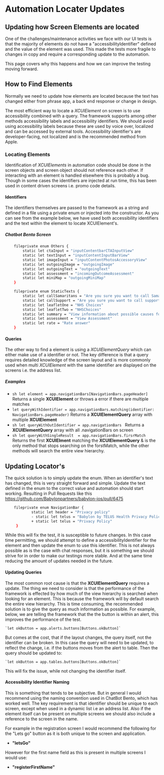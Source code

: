 # Automation Locater Updates
## Updating how Screen Elements are located

One of the challenges/maintenance activities we face with our UI tests is that the majority of elements do not have a "accessibilityIdentifier" defined and the value of the element was used. This made the tests more fragile to changes in copy and require a corresponding update to the automation. 

This page covers why this happens and how we can improve the testing moving forward.

## How to Find Elements
Normally we need to update how elements are located because the text has changed either from phrase app, a back end response or change in design.

The most efficient way to locate a *XCUIElement* on screen is to use accessibility combined with a query. The framework supports among other methods accessibility labels and accessibility identifiers. We should avoid using accessibility labels because these are used by voice over, localized and can be accessed by external tools. Accessibility identifier's are developer-facing, not localized and is the recommended method from Apple.

### Locating Elements
Identification of *XCUIElements* in automation code should be done in the screen objects and screen object should not reference each other. If interacting with an element is handled elsewhere this is probably a bug. Though in some cases the identifiers are injected at run time, this has been used in content driven screens i.e. promo code details.

#### Identifiers
The identifiers themselves are passed to the framework as a string and defined in a file using a private enum or injected into the constructor. As you can see from the example below, we have used both accessibility identifiers and the text within the element to locate XCUIElement's.

##### Chatbot Bento Screen
```sh
    fileprivate enum Others {
        static let ctaInput = "inputContentbarCTAInputView"
        static let textInput = "inputContentInputBarView"
        static let imageInput = "inputContentPhotosAccessoryView"
        static let outgoingImage = "outgoingImage"
        static let outgoingText = "outgoingText"
        static let assessment = "incomingOutcomeAssessment"
        static let miniMap = "outgoingMiniMap"
    }

    fileprivate enum StaticTexts {
        static let callSamaritans = "Are you sure you want to call Samaritans?"
        static let callSupport = "Are you sure you want to call support?"
        static let leafletOne = "NHS Choices"
        static let leafletTwo = "NHSChoices"
        static let summary = "View information about possible causes for your symptoms."
        static let assessment = "View Assessment"
        static let rate = "Rate answer"
    }
```

#### Queries
The other way to find a element is using a *XCUIElementQuery* which can either make use of a identifier or not. The key difference is that a query requires detailed knowledge of the screen layout and is more commonly used when multi *XCUIElement* with the same identifier are displayed on the screens i.e. the address list.

##### Examples
- ```sh let element = app.navigationBars[NavigationBars.pageHeader] ``` Returns a single **XCUIElement** or throws a error if there are multiple matches
- `let queryWithIdentifier = app.navigationBars.matching(identifier: NavigationBars.pageHeader)` Returns a **XCUIElementQuery** array with multiple **XCUIElement**
- ```sh let queryWithOutIdentifier = app.navigationBars ``` Returns a **XCUIElementQuery** array with all .navigationBars on screen
- ```sh let queryWithSingleResult  = app.navigationBars.firsrMatch ``` Returns the first **XCUIElment** matching the **XCUIElementQuery**  & is the only method that stops searching on the forstMatch, while the other methods will search the entire view hierarchy.

## Updating Locator's

The quick solution is to simply update the enum. When an identifier's text has changed, this is very straight forward and simple. Update the text defined in the enum to the correct value and automation should start working. Resulting in Pull Requests like this https://github.com/Babylonpartners/babylon-ios/pull/6475

```sh
	fileprivate enum NavigationBar {
			static let header = "Privacy policy"
			- static let telus = "Babylon by TELUS Health Privacy Policy"
			+ static let telus = "Privacy Policy"
	 }
```

While this will fix the test, it is susceptible to future changes. In this case time permitting, we should attempt to define a accessibilityIdentifier for the element and then update the enum to use this identifier. This is not always possible as is the case with chat responses, but it is something we should strive for in order to make our testings more stable. And at the same time reducing the amount of updates needed in the future.

#### Updating Queries

The most common root cause is that the **XCUIElementQuery** requires a update. The thing we need to consider is that the performance of the framework is effected by how much of the view hierarchy is searched when looking for an element. This is because the framework will by default search the entire view hierarchy. This is time consuming, the recommended solution is to give the query as much information as possible. For example, below, we are telling the framework that the the button is within an alert, this improves the performance of the test.

    `let okButton = app.alerts.buttons[Buttons.okButton]`

But comes at the cost, that if the layout changes, the query itself, not the identifier can be broken. In this case the query will need to be updated, to reflect the change, i.e. if the buttons moves from the alert to table. Then the query should be updated to:

    `let okButton = app.tables.buttons[Buttons.okButton]`

This will fix the issue, while not changing the identifier itself.

#### Accessibility Identifier Naming

This is something that tends to be subjective. But in general I would recommend using the naming convention used in ChatBot Bento, which has worked well. The key requirement is that identifier should be unique to each screen, except when used in a dynamic list i.e an address list. Also if the element itself can be present on multiple screens we should also include a reference to the screen in the name.

For example in the registration screen I would recommend the following for the "Lets go" button as it is both unique to the screen and application.
- **"letsGo"**

However for the first name field as this is present in multiple screens I would use:
- **"registerFirstName"**
